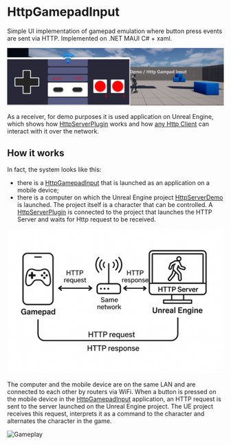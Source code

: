 # HttpGamepadInput

Simple UI implementation of gamepad emulation where button press events are sent via HTTP. Implemented on .NET MAUI C# + xaml.

![Preview](media/00_preview.png)

As a receiver, for demo purposes it is used application on Unreal Engine, which shows how [HttpServerPlugin](https://github.com/lpestl/HttpServerPlugin) works and how [any Http Client](https://github.com/lpestl/HttpGamepadInput) can interact with it over the network.

## How it works

In fact, the system looks like this:
* there is a [HttpGamepadInput](https://github.com/lpestl/HttpGamepadInput) that is launched as an application on a mobile device;
* there is a computer on which the Unreal Engine project [HttpServerDemo](#httpserverdemo) is launched. The project itself is a character that can be controlled. A [HttpServerPlugin](https://github.com/lpestl/HttpServerPlugin) is connected to the project that launches the HTTP Server and waits for Http request to be received.

![Schematic diagram](media/01_scheme.png)

The computer and the mobile device are on the same LAN and are connected to each other by routers via WiFi. When a button is pressed on the mobile device in the [HttpGamepadInput](https://github.com/lpestl/HttpGamepadInput) application, an HTTP request is sent to the server launched on the Unreal Engine project. The UE project receives this request, interprets it as a command to the character and alternates the character in the game.

![Gameplay](media/00_gameplay.gif)